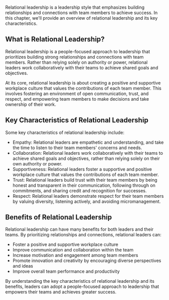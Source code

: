 
Relational leadership is a leadership style that emphasizes building relationships and connections with team members to achieve success. In this chapter, we'll provide an overview of relational leadership and its key characteristics.

What is Relational Leadership?
------------------------------

Relational leadership is a people-focused approach to leadership that prioritizes building strong relationships and connections with team members. Rather than relying solely on authority or power, relational leaders work collaboratively with their teams to achieve shared goals and objectives.

At its core, relational leadership is about creating a positive and supportive workplace culture that values the contributions of each team member. This involves fostering an environment of open communication, trust, and respect, and empowering team members to make decisions and take ownership of their work.

Key Characteristics of Relational Leadership
--------------------------------------------

Some key characteristics of relational leadership include:

* Empathy: Relational leaders are empathetic and understanding, and take the time to listen to their team members' concerns and needs.
* Collaboration: Relational leaders work collaboratively with their teams to achieve shared goals and objectives, rather than relying solely on their own authority or power.
* Supportiveness: Relational leaders foster a supportive and positive workplace culture that values the contributions of each team member.
* Trust: Relational leaders build trust with their team members by being honest and transparent in their communication, following through on commitments, and sharing credit and recognition for successes.
* Respect: Relational leaders demonstrate respect for their team members by valuing diversity, listening actively, and avoiding micromanagement.

Benefits of Relational Leadership
---------------------------------

Relational leadership can have many benefits for both leaders and their teams. By prioritizing relationships and connections, relational leaders can:

* Foster a positive and supportive workplace culture
* Improve communication and collaboration within the team
* Increase motivation and engagement among team members
* Promote innovation and creativity by encouraging diverse perspectives and ideas
* Improve overall team performance and productivity

By understanding the key characteristics of relational leadership and its benefits, leaders can adopt a people-focused approach to leadership that empowers their teams and achieves greater success.
